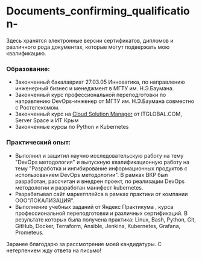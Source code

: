 # Documents_confirming_qualification-
Здесь хранятся электронные версии сертификатов, дипломов и различного рода документах, которые могут подвержать мою квалификацию. 


### Образование:
- Законченный бакалавриат 27.03.05 Инноватика, по направлению инженерный бизнес и
менеджмент в МГТУ им. Н.Э.Баумана.
- Законченный курс профессиональной переподготовки по направлению
DevOps-инженер от МГТУ им. Н.Э.Баумана совместно с Ростелекомом.
- Законченный курс на [Cloud Solution Manager](https://github.com/VladimirSemchishin/Documents_confirming_qualification-/blob/main/%D0%9F%D0%BE%D0%B3%D1%80%D1%83%D0%B6%D0%B5%D0%BD%D0%B8%D0%B5%20%D0%B2%20%D0%BE%D0%B1%D0%BB%D0%B0%D1%87%D0%BD%D1%8B%D0%B5%20%D1%82%D0%B5%D1%85%D0%BD%D0%BE%D0%BB%D0%BE%D0%B3%D0%B8%D0%B8.pdf "Ссылка на соответствующий сертификат") от ITGLOBAL.COM, Server Space и ИТ Крым
- Законченные курсы по Python и Kubernetes

### Практический опыт:
- Выполнил и защитил научно исследовательскую работу на тему "DevOps методология" и
выпускную квалификационную работу на тему "Разработка и ингибирование
информационных продуктов с использованием DevOps методологии". В рамках ВКР был
разработан, рассчитан и внедрен проект, по реализации DevOps методологии и разработан
манифест kubernetes.
- Разрабатывал сайт маркетплейса в рамках практики от компании ООО"ЛОКАЛИЗАЦИЯ".
- Выполнение учебных заданий от Яндекс Практикума , курса профессиональной
переподготовки и различных сертификаций. В результате которых была получена
практика: Linux, Bash, Python, Git, GitHub, Docker, Terraform, Ansible, Jenkins, Kubernetes,
Grafana, Prometeus.


Заранее благодарю за рассмотрение моей кандидатуры. С нетерпением жду ответа на
письмо!
